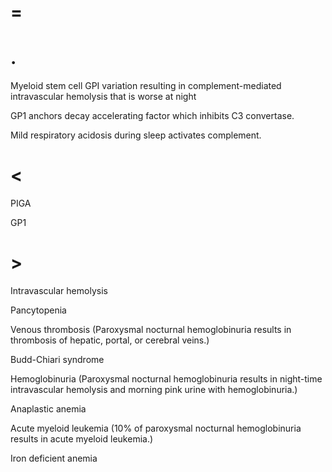 # =

# .

Myeloid stem cell GPI variation resulting in complement-mediated intravascular hemolysis that is worse at night

GP1 anchors decay accelerating factor which inhibits C3 convertase.

Mild respiratory acidosis during sleep activates complement.

# <

PIGA

GP1

# >

Intravascular hemolysis

Pancytopenia

Venous thrombosis (Paroxysmal nocturnal hemoglobinuria results in thrombosis of hepatic, portal, or cerebral veins.)

Budd-Chiari syndrome

Hemoglobinuria (Paroxysmal nocturnal hemoglobinuria results in night-time intravascular hemolysis and morning pink urine with hemoglobinuria.)

Anaplastic anemia

Acute myeloid leukemia (10% of paroxysmal nocturnal hemoglobinuria results in acute myeloid leukemia.)

Iron deficient anemia
